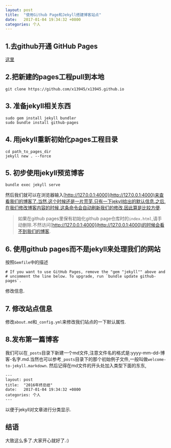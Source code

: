 ```yaml
---
layout: post
title:  "使用Github Page和Jekyll搭建博客站点"
date:   2017-01-04 19:34:32 +0800
categories: 个人
---
```


## 1.去github开通 GitHub Pages
[这里](https://pages.github.com/)

## 2.把新建的pages工程pull到本地
```shell
git clone https://github.com/x13945/x13945.github.io
```

## 3. 准备jekyll相关东西
```shell
sudo gem install jekyll bundler
sudo bundle install github-pages
```

## 4. 用jekyll重新初始化pages工程目录
```shell
cd path_to_pages_dir
jekyll new . --force
```

## 5. 初步使用jekyll预览博客
```shell
bundle exec jekyll serve
```
然后我们就可以在浏览器输入[http://127.0.0.1:4000](http://127.0.0.1:4000)来查看我们的博客了.当然,这个时候还是一片荒芜,只有一下jekyll给出的默认信息.之后,在我们修改博客内容的时候,这条命令会自动刷新我们的修改.因此算是比较方便.

> 如果在github pages里保有初始化github page仓库时的`index.html`,请手动删除.不然访问[http://127.0.0.1:4000](http://127.0.0.1:4000)的时候会看不到我们的博客.

## 6. 使用github pages而不是jekyll来处理我们的网站
按照`Gemfile`中的描述
```
# If you want to use GitHub Pages, remove the "gem "jekyll"" above and
# uncomment the line below. To upgrade, run `bundle update github-pages`.
```
修改信息.

## 7. 修改站点信息
修改`about.md`和`_config.yml`来修改我们站点的一下默认属性.

## 8.发布第一篇博客
我们可以在`_posts`目录下新建一个md文件,注意文件名的格式是:yyyy-mm-dd-博客-名字.md.当然也可以参考`_posts`目录下的那个初始例子文件,一般叫做`welcome-to-jekyll.markdown`.
然后记得在md文件的开头处加入类型下面的东东,

```
---
layout: post
title:  "2016年终总结"
date:   2017-01-04 19:34:32 +0800
categories: 个人
---
```

以便于jekyll对文章进行分类显示.

## 结语
大致这么多了.大家开心就好了.:)
